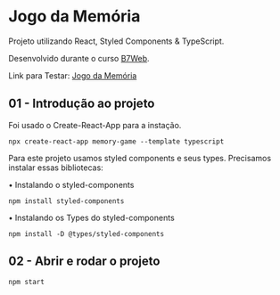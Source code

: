 # Jogo da Memória

Projeto utilizando React, Styled Components & TypeScript. 

Desenvolvido durante o curso [B7Web](https://b7web.com.br).

Link para Testar: [Jogo da Memória](https://snazzy-sopapillas-f86dc1.netlify.app)

## 01 - Introdução ao projeto

Foi usado o Create-React-App para a instação.

    npx create-react-app memory-game --template typescript

Para este projeto usamos styled components e seus types. Precisamos instalar essas bibliotecas:

• Instalando o styled-components

    npm install styled-components

• Instalando os Types do styled-components

    npm install -D @types/styled-components

## 02 - Abrir e rodar o projeto

    npm start















